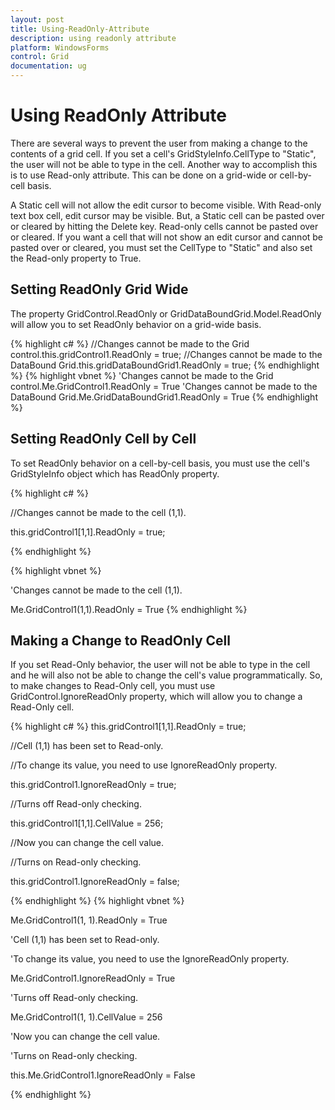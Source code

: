 ```yaml
---
layout: post
title: Using-ReadOnly-Attribute
description: using readonly attribute
platform: WindowsForms
control: Grid
documentation: ug
---
```


# Using ReadOnly Attribute

There are several ways to prevent the user from making a change to the contents of a grid cell. If you set a cell's GridStyleInfo.CellType to "Static", the user will not be able to type in the cell. Another way to accomplish this is to use Read-only attribute. This can be done on a grid-wide or cell-by-cell basis. 

A Static cell will not allow the edit cursor to become visible. With Read-only text box cell, edit cursor may be visible. But, a Static cell can be pasted over or cleared by hitting the Delete key. Read-only cells cannot be pasted over or cleared. If you want a cell that will not show an edit cursor and cannot be pasted over or cleared, you must set the CellType to "Static" and also set the Read-only property to True.

## Setting ReadOnly Grid Wide

The property GridControl.ReadOnly or GridDataBoundGrid.Model.ReadOnly will allow you to set ReadOnly behavior on a grid-wide basis.

{% highlight c#  %}
//Changes cannot be made to the Grid control.this.gridControl1.ReadOnly = true;  //Changes cannot be made to the DataBound Grid.this.gridDataBoundGrid1.ReadOnly = true;
{% endhighlight   %}
{% highlight vbnet  %}
'Changes cannot be made to the Grid control.Me.GridControl1.ReadOnly = True   'Changes cannot be made to the DataBound Grid.Me.GridDataBoundGrid1.ReadOnly = True
{% endhighlight   %}

## Setting ReadOnly Cell by Cell



To set ReadOnly behavior on a cell-by-cell basis, you must use the cell's GridStyleInfo object which has ReadOnly property. 



{% highlight c#  %}

//Changes cannot be made to the cell (1,1).

this.gridControl1[1,1].ReadOnly = true;

{% endhighlight   %}


{% highlight vbnet  %}


'Changes cannot be made to the cell (1,1).

Me.GridControl1(1,1).ReadOnly = True
{% endhighlight   %}

## Making a Change to ReadOnly Cell

If you set Read-Only behavior, the user will not be able to type in the cell and he will also not be able to change the cell's value programmatically. So, to make changes to Read-Only cell, you must use GridControl.IgnoreReadOnly property, which will allow you to change a Read-Only cell.






{% highlight c#  %}
this.gridControl1[1,1].ReadOnly = true; 



//Cell (1,1) has been set to Read-only. 

//To change its value, you need to use IgnoreReadOnly property.

this.gridControl1.IgnoreReadOnly = true;



//Turns off Read-only checking.

this.gridControl1[1,1].CellValue = 256; 



//Now you can change the cell value.

//Turns on Read-only checking.

this.gridControl1.IgnoreReadOnly = false;



{% endhighlight   %}
{% highlight vbnet  %}



Me.GridControl1(1, 1).ReadOnly = True 



'Cell (1,1) has been set to Read-only.

'To change its value, you need to use the IgnoreReadOnly property.

Me.GridControl1.IgnoreReadOnly = True   



'Turns off Read-only checking.

Me.GridControl1(1, 1).CellValue = 256  



'Now you can change the cell value.

'Turns on Read-only checking.

this.Me.GridControl1.IgnoreReadOnly = False   

{% endhighlight   %}

